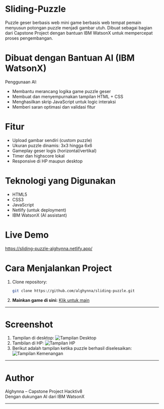 # Sliding-Puzzle
Puzzle geser berbasis web mini game berbasis web tempat pemain menyusun potongan puzzle menjadi gambar utuh. Dibuat sebagai bagian dari Capstone Project dengan bantuan IBM WatsonX untuk mempercepat proses pengembangan.

# Dibuat dengan Bantuan AI (IBM WatsonX)

Penggunaan AI:
- Membantu merancang logika game puzzle geser
- Membuat dan menyempurnakan tampilan HTML + CSS
- Menghasilkan skrip JavaScript untuk logic interaksi
- Memberi saran optimasi dan validasi fitur

# Fitur

- Upload gambar sendiri (custom puzzle)
- Ukuran puzzle dinamis: 3x3 hingga 6x6
- Gameplay geser logis (horizontal/vertikal)
- Timer dan highscore lokal
- Responsive di HP maupun desktop

# Teknologi yang Digunakan

- HTML5
- CSS3
- JavaScript
- Netlify (untuk deployment)
- IBM WatsonX (AI assistant)

# Live Demo
https://sliding-puzzle-alghynna.netlify.app/

# Cara Menjalankan Project

1. Clone repository:
   ```bash
   git clone https://github.com/alghynna/sliding-puzzle.git
2. **Mainkan game di sini:** [Klik untuk main](https://sliding-puzzle-alghynna.netlify.app/)

---
# Screenshot

1. Tampilan di desktop:
![Tampilan Desktop](assets/screenshoot-desktop.png)
2. Tambilan di HP:
![Tampilan HP](assets/screenshoot-mobile.JPG)
3. Berikut adalah tampilan ketika puzzle berhasil diselesaikan:
![Tampilan Kemenangan](assets/screenshoot-win.png)

---
# Author

Alghynna – Capstone Project Hacktiv8  
Dengan dukungan AI dari IBM WatsonX

---

